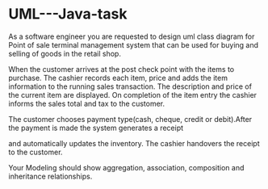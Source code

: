 # UML---Java-task

As a software engineer you are requested to
design uml class diagram for Point of sale terminal management system that can
be used for buying and selling of goods in the retail shop.

 

When the customer arrives at the post check
point with the items to purchase. The cashier records each item, price and adds
the item information to the running sales transaction. The description and
price of the current item are displayed. On completion of the item entry the cashier
informs the sales total and tax to the customer.

The customer chooses payment type(cash, cheque,
credit or debit).After the payment is made the system generates a receipt

and automatically updates the inventory. The
cashier handovers the receipt to the customer.

 

Your Modeling should show aggregation,
association,  composition and inheritance
relationships.
